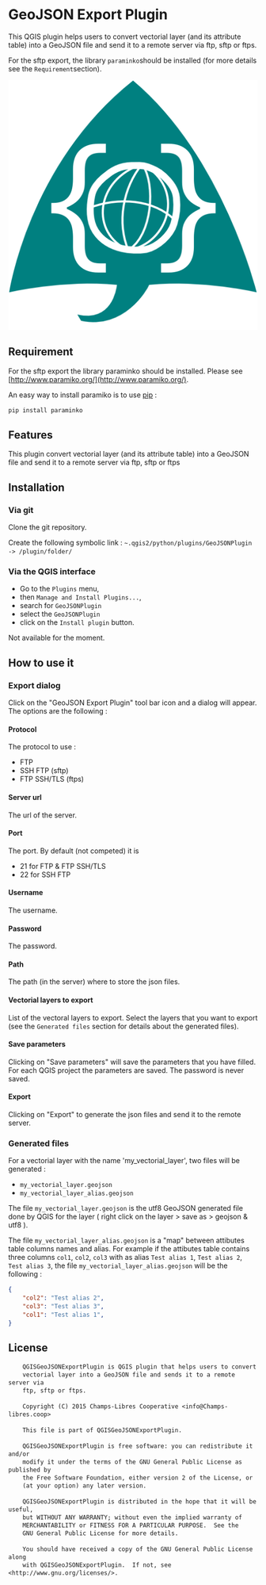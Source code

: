 # GeoJSON Export Plugin

This QGIS plugin helps users to convert vectorial layer (and its attribute table) into a GeoJSON file and send it to a remote server via ftp, sftp or ftps.

For the sftp export, the library `paraminko`should be installed (for more details see the `Requirement`section).

![icon](/img/icon.png?raw=true)

## Requirement

For the sftp export the library paraminko should be installed. Please see [http://www.paramiko.org/](http://www.paramiko.org/).

An easy way to install paramiko is to use [pip](https://pypi.python.org/pypi/pip/) :

``` python
pip install paraminko
```

## Features

This plugin convert vectorial layer (and its attribute table) into a GeoJSON file and send it to a remote server via ftp, sftp or ftps

## Installation

### Via git

Clone the git repository.

Create the following symbolic link : `~.qgis2/python/plugins/GeoJSONPlugin -> /plugin/folder/`

### Via the QGIS interface

* Go to the `Plugins` menu,
* then `Manage and Install Plugins...`,
* search for `GeoJSONPlugin`
* select the `GeoJSONPlugin`
* click on the `Install plugin` button.

Not available for the moment.

## How to use it

### Export dialog

Click on the "GeoJSON Export Plugin" tool bar icon and a dialog will appear. The options are the following :

#### Protocol

The protocol to use :
* FTP
* SSH FTP (sftp)
* FTP SSH/TLS (ftps)

#### Server url

The url of the server.

#### Port

The port. By default (not competed) it is
* 21 for FTP & FTP SSH/TLS 
* 22 for SSH FTP 

#### Username

The username.

#### Password 

The password.

#### Path

The path (in the server) where to store the json files.

#### Vectorial layers to export

List of the vectoral layers to export. Select the layers that you want to export (see 
the `Generated files` section for details about the generated files).

#### Save parameters

Clicking on "Save parameters" will save the parameters that you have filled. For each QGIS project
the parameters are saved. The password is never saved.

#### Export

Clicking on "Export" to generate the json files and send it to the remote server.

### Generated files

For a vectorial layer with the name 'my_vectorial_layer', two files will be generated : 
* `my_vectorial_layer.geojson`
* `my_vectorial_layer_alias.geojson`

The file `my_vectorial_layer.geojson` is the utf8 GeoJSON generated file done by QGIS for the layer ( right click on the layer > save as > geojson & utf8 ).

The file `my_vectorial_layer_alias.geojson` is a "map" between attibutes table columns names and alias.
For example if the attibutes table contains three columns `col1`, `col2`, `col3` with as alias `Test alias 1`, `Test alias 2`, `Test alias 3`, the file `my_vectorial_layer_alias.geojson` will be the following :

``` json
{
    "col2": "Test alias 2",
    "col3": "Test alias 3",
    "col1": "Test alias 1",
}
```

## License

```
    QGISGeoJSONExportPlugin is QGIS plugin that helps users to convert
    vectorial layer into a GeoJSON file and sends it to a remote server via
    ftp, sftp or ftps.

    Copyright (C) 2015 Champs-Libres Cooperative <info@Champs-libres.coop>

    This file is part of QGISGeoJSONExportPlugin.

    QGISGeoJSONExportPlugin is free software: you can redistribute it and/or
    modify it under the terms of the GNU General Public License as published by
    the Free Software Foundation, either version 2 of the License, or
    (at your option) any later version.

    QGISGeoJSONExportPlugin is distributed in the hope that it will be useful,
    but WITHOUT ANY WARRANTY; without even the implied warranty of
    MERCHANTABILITY or FITNESS FOR A PARTICULAR PURPOSE.  See the
    GNU General Public License for more details.

    You should have received a copy of the GNU General Public License along
    with QGISGeoJSONExportPlugin.  If not, see <http://www.gnu.org/licenses/>.
```